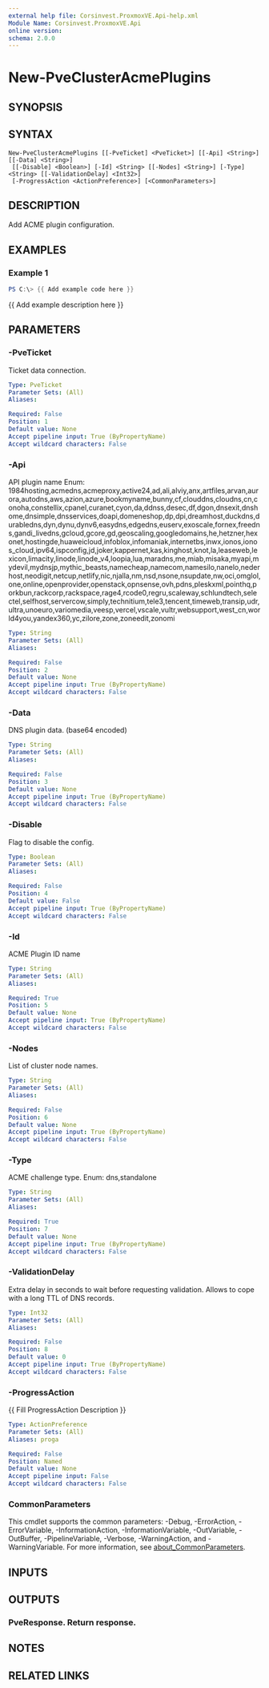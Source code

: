 ```yaml
---
external help file: Corsinvest.ProxmoxVE.Api-help.xml
Module Name: Corsinvest.ProxmoxVE.Api
online version:
schema: 2.0.0
---
```


# New-PveClusterAcmePlugins

## SYNOPSIS

## SYNTAX

```
New-PveClusterAcmePlugins [[-PveTicket] <PveTicket>] [[-Api] <String>] [[-Data] <String>]
 [[-Disable] <Boolean>] [-Id] <String> [[-Nodes] <String>] [-Type] <String> [[-ValidationDelay] <Int32>]
 [-ProgressAction <ActionPreference>] [<CommonParameters>]
```

## DESCRIPTION
Add ACME plugin configuration.

## EXAMPLES

### Example 1
```powershell
PS C:\> {{ Add example code here }}
```

{{ Add example description here }}

## PARAMETERS

### -PveTicket
Ticket data connection.

```yaml
Type: PveTicket
Parameter Sets: (All)
Aliases:

Required: False
Position: 1
Default value: None
Accept pipeline input: True (ByPropertyName)
Accept wildcard characters: False
```

### -Api
API plugin name Enum: 1984hosting,acmedns,acmeproxy,active24,ad,ali,alviy,anx,artfiles,arvan,aurora,autodns,aws,azion,azure,bookmyname,bunny,cf,clouddns,cloudns,cn,conoha,constellix,cpanel,curanet,cyon,da,ddnss,desec,df,dgon,dnsexit,dnshome,dnsimple,dnsservices,doapi,domeneshop,dp,dpi,dreamhost,duckdns,durabledns,dyn,dynu,dynv6,easydns,edgedns,euserv,exoscale,fornex,freedns,gandi_livedns,gcloud,gcore,gd,geoscaling,googledomains,he,hetzner,hexonet,hostingde,huaweicloud,infoblox,infomaniak,internetbs,inwx,ionos,ionos_cloud,ipv64,ispconfig,jd,joker,kappernet,kas,kinghost,knot,la,leaseweb,lexicon,limacity,linode,linode_v4,loopia,lua,maradns,me,miab,misaka,myapi,mydevil,mydnsjp,mythic_beasts,namecheap,namecom,namesilo,nanelo,nederhost,neodigit,netcup,netlify,nic,njalla,nm,nsd,nsone,nsupdate,nw,oci,omglol,one,online,openprovider,openstack,opnsense,ovh,pdns,pleskxml,pointhq,porkbun,rackcorp,rackspace,rage4,rcode0,regru,scaleway,schlundtech,selectel,selfhost,servercow,simply,technitium,tele3,tencent,timeweb,transip,udr,ultra,unoeuro,variomedia,veesp,vercel,vscale,vultr,websupport,west_cn,world4you,yandex360,yc,zilore,zone,zoneedit,zonomi

```yaml
Type: String
Parameter Sets: (All)
Aliases:

Required: False
Position: 2
Default value: None
Accept pipeline input: True (ByPropertyName)
Accept wildcard characters: False
```

### -Data
DNS plugin data.
(base64 encoded)

```yaml
Type: String
Parameter Sets: (All)
Aliases:

Required: False
Position: 3
Default value: None
Accept pipeline input: True (ByPropertyName)
Accept wildcard characters: False
```

### -Disable
Flag to disable the config.

```yaml
Type: Boolean
Parameter Sets: (All)
Aliases:

Required: False
Position: 4
Default value: False
Accept pipeline input: True (ByPropertyName)
Accept wildcard characters: False
```

### -Id
ACME Plugin ID name

```yaml
Type: String
Parameter Sets: (All)
Aliases:

Required: True
Position: 5
Default value: None
Accept pipeline input: True (ByPropertyName)
Accept wildcard characters: False
```

### -Nodes
List of cluster node names.

```yaml
Type: String
Parameter Sets: (All)
Aliases:

Required: False
Position: 6
Default value: None
Accept pipeline input: True (ByPropertyName)
Accept wildcard characters: False
```

### -Type
ACME challenge type.
Enum: dns,standalone

```yaml
Type: String
Parameter Sets: (All)
Aliases:

Required: True
Position: 7
Default value: None
Accept pipeline input: True (ByPropertyName)
Accept wildcard characters: False
```

### -ValidationDelay
Extra delay in seconds to wait before requesting validation.
Allows to cope with a long TTL of DNS records.

```yaml
Type: Int32
Parameter Sets: (All)
Aliases:

Required: False
Position: 8
Default value: 0
Accept pipeline input: True (ByPropertyName)
Accept wildcard characters: False
```

### -ProgressAction
{{ Fill ProgressAction Description }}

```yaml
Type: ActionPreference
Parameter Sets: (All)
Aliases: proga

Required: False
Position: Named
Default value: None
Accept pipeline input: False
Accept wildcard characters: False
```

### CommonParameters
This cmdlet supports the common parameters: -Debug, -ErrorAction, -ErrorVariable, -InformationAction, -InformationVariable, -OutVariable, -OutBuffer, -PipelineVariable, -Verbose, -WarningAction, and -WarningVariable. For more information, see [about_CommonParameters](http://go.microsoft.com/fwlink/?LinkID=113216).

## INPUTS

## OUTPUTS

### PveResponse. Return response.
## NOTES

## RELATED LINKS
